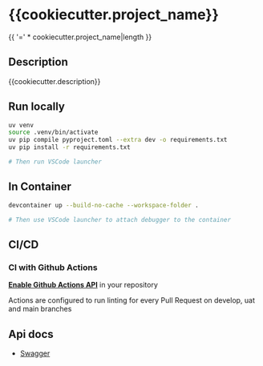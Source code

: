 # {{cookiecutter.project_name}}

{{ '=' * cookiecutter.project_name|length }}

## Description

{{cookiecutter.description}}

## Run locally

```sh
uv venv
source .venv/bin/activate
uv pip compile pyproject.toml --extra dev -o requirements.txt
uv pip install -r requirements.txt

# Then run VSCode launcher 
```

## In Container

```sh
devcontainer up --build-no-cache --workspace-folder .

# Then use VSCode launcher to attach debugger to the container
```

## CI/CD

### CI with Github Actions

[**Enable Github Actions API**](https://github.com/hourlier96/fastapi-base/actions) in your repository

Actions are configured to run linting for every Pull Request on develop, uat and main branches

## Api docs

- [Swagger](http://localhost:8000/api/docs)
